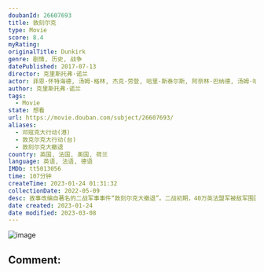 ```yaml
---
doubanId: 26607693
title: 敦刻尔克
type: Movie
score: 8.4
myRating: 
originalTitle: Dunkirk
genre: 剧情, 历史, 战争
datePublished: 2017-07-13
director: 克里斯托弗·诺兰
actor: 菲恩·怀特海德, 汤姆·格林, 杰克·劳登, 哈里·斯泰尔斯, 阿奈林·巴纳德, 汤姆·哈迪, 马克·里朗斯, 巴里·基奥恩, 基里安·墨菲, 詹姆斯·达西, 肯尼思·布拉纳, 李·阿姆斯特朗, 詹姆斯·布鲁尔, 达米安·勃纳尔, 布莱恩·威纳尔, 哈利·理查森, 艾略特·提特恩索, 凯文·格思里, 巴比·洛克伍德, 米歇尔·贝尔, 比利·豪尔, 迈克尔·凯恩, 约翰·诺兰, 米兰达·诺兰, 马修·马什, 布莱德利·豪尔, 杰克·卡特莫尔, 威尔·阿滕伯勒, 理查德·桑德森, 金·哈特曼, 查理·帕尔默·罗斯韦尔, 卡勒姆·布雷克, 卢克·汤普森, 哈利·柯勒特, 迈克尔·福克斯, 卡拉姆·林奇, 比尔·米尔纳
author: 克里斯托弗·诺兰
tags:
  - Movie
state: 想看
url: https://movie.douban.com/subject/26607693/
aliases:
  - 邓寇克大行动(港)
  - 敦克尔克大行动(台)
  - 敦刻尔克大撤退
country: 英国, 法国, 美国, 荷兰
language: 英语, 法语, 德语
IMDb: tt5013056
time: 107分钟
createTime: 2023-01-24 01:31:32
collectionDate: 2022-05-09
desc: 故事改编自著名的二战军事事件“敦刻尔克大撤退”。二战初期，40万英法盟军被敌军围困于敦刻尔克的海滩之上，面对敌军步步逼近的绝境，形势万分危急。英国政府和海军发动大批船员，动员人民起来营救军队。英国士...
date created: 2023-01-24
date modified: 2023-03-08
---
```


![image](p2494950714.jpg)

Comment:
---
